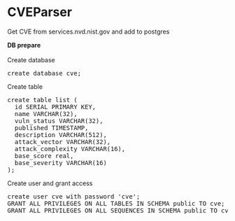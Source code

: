 # CVEParser
Get CVE from services.nvd.nist.gov and add to postgres

<b>DB prepare</b><br><br>
Create database
<pre>
create database cve;
</pre>

Create table
<pre>
create table list (
  id SERIAL PRIMARY KEY,
  name VARCHAR(32),
  vuln_status VARCHAR(32),
  published TIMESTAMP,
  description VARCHAR(512),
  attack_vector VARCHAR(32),
  attack_complexity VARCHAR(16),
  base_score real,
  base_severity VARCHAR(16)
);
</pre>

Create user and grant access
<pre>
create user cve with password 'cve';
GRANT ALL PRIVILEGES ON ALL TABLES IN SCHEMA public TO cve;
GRANT ALL PRIVILEGES ON ALL SEQUENCES IN SCHEMA public TO cve;
</pre>
